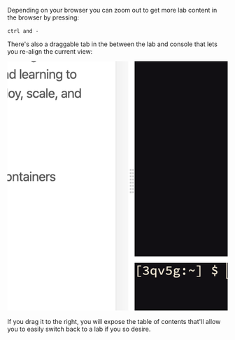 Depending on your browser you can zoom out to get more lab content in the browser by pressing: 

```
ctrl and -
```

There's also a draggable tab in the between the lab and console that lets you re-align the current view:

![align-tab](images/../labs/images/workshop_align_tab.png)

If you drag it to the right, you will expose the table of contents that'll allow you to easily switch back to a lab if you so desire.

